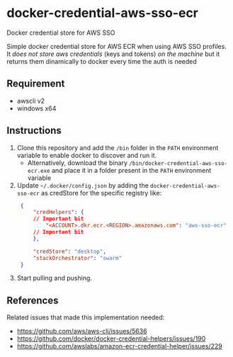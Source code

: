 # docker-credential-aws-sso-ecr
Docker credential store for AWS SSO 

Simple docker credential store for AWS ECR when using AWS SSO profiles.
It *does not store aws credentials* (keys and tokens) *on the machine* but it returns them dinamically to docker every time the auth is needed 

## Requirement

- awscli v2
- windows x64

## Instructions

1. Clone this repository and add the `/bin` folder in the `PATH` environment variable to enable docker to discover and run it.
   - Alternatively, download the binary `/bin/docker-credential-aws-sso-ecr.exe` and place it in a folder present in the `PATH` environment variable
2. Update `~/.docker/config.json` by adding the `docker-credential-aws-sso-ecr` as credStore for the specific registry like:
   ```json
    {
        "credHelpers": {
        // Important bit
            "<ACCOUNT>.dkr.ecr.<REGION>.amazonaws.com": "aws-sso-ecr"
        // Important bit
        },

        "credStore": "desktop",
        "stackOrchestrator": "swarm"
    }
   ```
3. Start pulling and pushing.

## References

Related issues that made this implementation needed:
- https://github.com/aws/aws-cli/issues/5636
- https://github.com/docker/docker-credential-helpers/issues/190
- https://github.com/awslabs/amazon-ecr-credential-helper/issues/229
